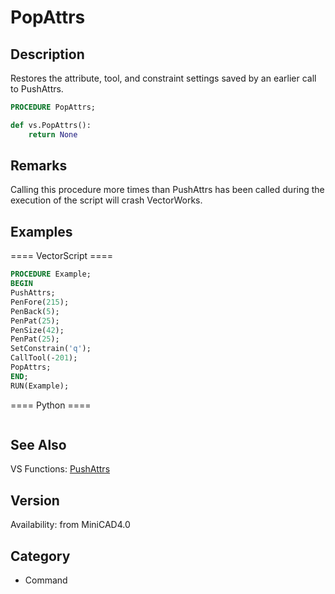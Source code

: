 # PopAttrs

## Description
Restores the attribute, tool, and constraint settings saved by an earlier call to PushAttrs.

```pascal
PROCEDURE PopAttrs;
```

```python
def vs.PopAttrs():
    return None
```

## Remarks
Calling this procedure more times than PushAttrs has been called during the execution of the script will crash VectorWorks.

## Examples
==== VectorScript ====
```pascal
PROCEDURE Example;
BEGIN
PushAttrs;
PenFore(215);
PenBack(5);
PenPat(25);
PenSize(42);
PenPat(25);
SetConstrain('q');
CallTool(-201);
PopAttrs;
END;
RUN(Example);
```
==== Python ====
```python

```

## See Also
VS Functions:
[PushAttrs](PushAttrs.md)

## Version
Availability: from MiniCAD4.0

## Category
* Command

